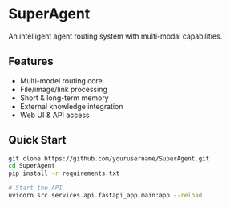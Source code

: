 # SuperAgent

An intelligent agent routing system with multi-modal capabilities.

## Features
- Multi-model routing core
- File/image/link processing
- Short & long-term memory
- External knowledge integration
- Web UI & API access

## Quick Start
```bash
git clone https://github.com/yourusername/SuperAgent.git
cd SuperAgent
pip install -r requirements.txt

# Start the API
uvicorn src.services.api.fastapi_app.main:app --reload
```
